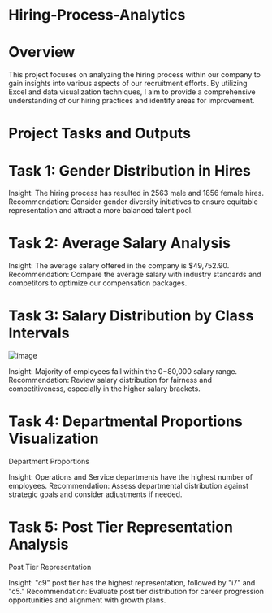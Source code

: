 # Hiring-Process-Analytics

# Overview
This project focuses on analyzing the hiring process within our company to gain insights into various aspects of our recruitment efforts. By utilizing Excel and data visualization techniques, I aim to provide a comprehensive understanding of our hiring practices and identify areas for improvement.

# Project Tasks and Outputs
# Task 1: Gender Distribution in Hires
Insight: The hiring process has resulted in 2563 male and 1856 female hires.
Recommendation: Consider gender diversity initiatives to ensure equitable representation and attract a more balanced talent pool.

# Task 2: Average Salary Analysis
Insight: The average salary offered in the company is $49,752.90.
Recommendation: Compare the average salary with industry standards and competitors to optimize our compensation packages.

# Task 3: Salary Distribution by Class Intervals
![image](https://github.com/user-attachments/assets/27b4d7a0-2cc5-4140-97df-fc61c5f92333)

Insight: Majority of employees fall within the $0-$80,000 salary range.
Recommendation: Review salary distribution for fairness and competitiveness, especially in the higher salary brackets.

# Task 4: Departmental Proportions Visualization
Department Proportions

Insight: Operations and Service departments have the highest number of employees.
Recommendation: Assess departmental distribution against strategic goals and consider adjustments if needed.

# Task 5: Post Tier Representation Analysis
Post Tier Representation

Insight: "c9" post tier has the highest representation, followed by "i7" and "c5."
Recommendation: Evaluate post tier distribution for career progression opportunities and alignment with growth plans.
